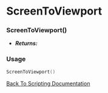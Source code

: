 # ScreenToViewport

### ScreenToViewport()
- ***Returns:*** 

### Usage

```Lua
ScreenToViewport()
```


[Back To Scripting Documentation](../README.md)
